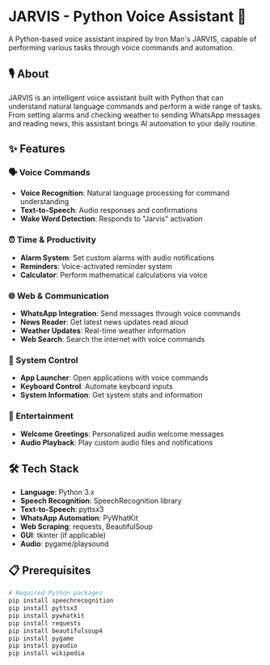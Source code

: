 # JARVIS - Python Voice Assistant 🤖

A Python-based voice assistant inspired by Iron Man's JARVIS, capable of performing various tasks through voice commands and automation.

## 🎙️ About

JARVIS is an intelligent voice assistant built with Python that can understand natural language commands and perform a wide range of tasks. From setting alarms and checking weather to sending WhatsApp messages and reading news, this assistant brings AI automation to your daily routine.

## ✨ Features

### 🗣️ Voice Commands
- **Voice Recognition**: Natural language processing for command understanding
- **Text-to-Speech**: Audio responses and confirmations
- **Wake Word Detection**: Responds to "Jarvis" activation

### ⏰ Time & Productivity
- **Alarm System**: Set custom alarms with audio notifications
- **Reminders**: Voice-activated reminder system
- **Calculator**: Perform mathematical calculations via voice

### 🌐 Web & Communication
- **WhatsApp Integration**: Send messages through voice commands
- **News Reader**: Get latest news updates read aloud
- **Weather Updates**: Real-time weather information
- **Web Search**: Search the internet with voice commands

### 🔧 System Control
- **App Launcher**: Open applications with voice commands
- **Keyboard Control**: Automate keyboard inputs
- **System Information**: Get system stats and information

### 🎵 Entertainment
- **Welcome Greetings**: Personalized audio welcome messages
- **Audio Playback**: Play custom audio files and notifications

## 🛠️ Tech Stack

- **Language**: Python 3.x
- **Speech Recognition**: SpeechRecognition library
- **Text-to-Speech**: pyttsx3
- **WhatsApp Automation**: PyWhatKit
- **Web Scraping**: requests, BeautifulSoup
- **GUI**: tkinter (if applicable)
- **Audio**: pygame/playsound

## 📋 Prerequisites

```bash
# Required Python packages
pip install speechrecognition
pip install pyttsx3
pip install pywhatkit
pip install requests
pip install beautifulsoup4
pip install pygame
pip install pyaudio
pip install wikipedia
